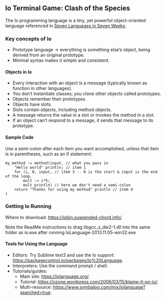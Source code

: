 ## Io Terminal Game: Clash of the Species
The Io programming language is a tiny, yet powerful object-oriented language referenced in [Seven Languages in Seven Weeks](https://pragprog.com/titles/btlang/seven-languages-in-seven-weeks/).



### Key concepts of Io
- Prototype language -> everything is something else’s object, being derived from an original prototype.
- Minimal syntax makes it simple and consistent.
	
#### Objects in Io
- Every interaction with an object is a message (typically known as function in other languages).
- You don’t instantiate classes; you clone other objects called prototypes.
- Objects remember their prototypes.
- Objects have slots.
- Slots contain objects, including method objects.
- A message returns the value in a slot or invokes the method in a slot.
- If an object can’t respond to a message, it sends that message to its prototype.

#### Sample Code
Use a semi-colon after each item you want accomplished, unless that item is in parentheses, such as an if statement:
```
my_method := method(input, // what you pass in
	"Hello world" println; // item 1
	for (i, 0, input, // item 3 -- 0 is the start & input is the end of the loop.
		mult := i*5;
		mult println) // here we don't need a semi-colon
	return "Thanks for using my method" println // item 4
)
```


### Getting Io Running
Where to download: https://iobin.suspended-chord.info/

Note the ReadMe instructions to drag libgcc_s_dw2-1.dll into the same folder as io.exe after running IoLanguage-2013.11.05-win32.exe

#### Tools for Using the Language
- Editors: Try Sublime text3 and use the Io support: https://packagecontrol.io/packages/Io%20Language. 
- Interpreters: Use the command prompt / shell.
- Tutorials/guides:
	- Main site: https://iolanguage.org/. 
	- Tutorial: https://ozone.wordpress.com/2006/03/15/blame-it-on-io/. 
	- Multi-resource: https://www.symbaloo.com/mix/iolanguage?searched=true. 

